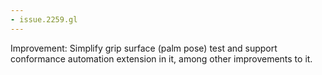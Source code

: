 ```yaml
---
- issue.2259.gl
---
```

Improvement: Simplify grip surface (palm pose) test and support conformance automation extension in it, among other improvements to it.
